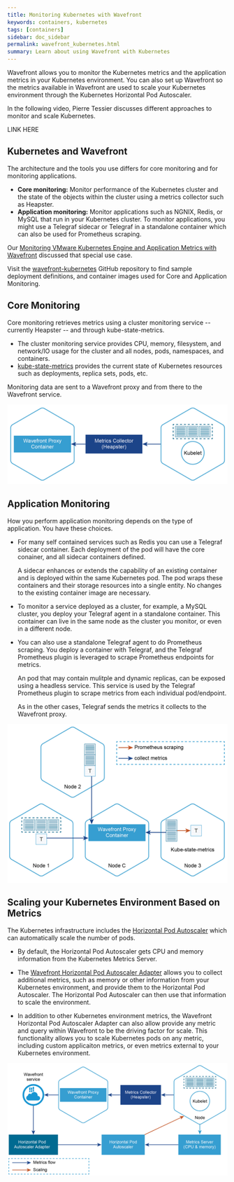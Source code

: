 ```yaml
---
title: Monitoring Kubernetes with Wavefront
keywords: containers, kubernetes
tags: [containers]
sidebar: doc_sidebar
permalink: wavefront_kubernetes.html
summary: Learn about using Wavefront with Kubernetes
---
```

Wavefront allows you to monitor the Kubernetes metrics and the application metrics in your Kubernetes environment. You can also set up Wavefront so the metrics available in Wavefront are used to scale your Kubernetes environment through the Kubernetes Horizontal Pod Autoscaler.

In the following video, Pierre Tessier discusses different approaches to monitor and scale Kubernetes.

LINK HERE


## Kubernetes and Wavefront

The architecture and the tools you use differs for core monitoring and for monitoring applications.

* **Core monitoring:** Monitor performance of the Kubernetes cluster and the state of the objects within the cluster using a metrics collector such as Heapster.
* **Application monitoring:** Monitor applications such as NGNIX, Redis, or MySQL that run in your Kubernetes cluster. To monitor applications, you might use a Telegraf sidecar or Telegraf in a standalone container which can also be used for Prometheus scraping.

Our [Monitoring VMware Kubernetes Engine and Application Metrics with Wavefront](https://www.wavefront.com/monitoring-vmware-kubernetes-engine-and-application-metrics-with-wavefront/) discussed that special use case.

Visit the [wavefront-kubernetes](https://www.github.com/wavefrontHQ/wavefront-kubernetes) GitHub repository to find sample deployment definitions, and container images used for Core and Application Monitoring.

## Core Monitoring

Core monitoring retrieves metrics using a cluster monitoring service -- currently Heapster -- and through kube-state-metrics.
* The cluster monitoring service provides CPU, memory, filesystem, and network/IO usage for the cluster and all nodes, pods, namespaces, and containers.
* [kube-state-metrics](https://github.com/kubernetes/kube-state-metrics) provides the current state of Kubernetes resources such as deployments, replica sets, pods, etc.

Monitoring data are sent to a Wavefront proxy and from there to the Wavefront service.

![kubernetes core monitoring](/images/kubernetes_core.jpeg)

## Application Monitoring

How you perform application monitoring depends on the type of application. You have these choices.
* For many self contained services such as Redis you can use a Telegraf sidecar container. Each deployment of the pod will have the core conainer, and all sidecar containers defined.

  A sidecar enhances or extends the capability of an existing container and is deployed within the same Kubernetes pod. The pod wraps these containers and their storage resources into a single entity. No changes to the existing container image are necessary.

* To monitor a service deployed as a cluster, for example, a MySQL cluster, you deploy your Telegraf agent in a standalone container. This container can live in the same node as the cluster you monitor, or even in a different node.
* You can also use a standalone Telegraf agent to do Prometheus scraping. You deploy a container with Telegraf, and the Telegraf Prometheus plugin is leveraged to scrape Prometheus endpoints for metrics. 
  
  An pod that may contain mulitple and dynamic replicas, can be exposed using a headless service. This service is used by the Telegraf Prometheus plugin to scrape metrics from each individual pod/endpoint.

  As in the other cases, Telegraf sends the metrics it collects to the Wavefront proxy.

![kubernetes application monitoring](/images/kubernetes_apps.jpg)

## Scaling your Kubernetes Environment Based on Metrics

The Kubernetes infrastructure includes the [Horizontal Pod Autoscaler](https://kubernetes.io/docs/tasks/run-application/horizontal-pod-autoscale/) which can automatically scale the number of pods.

* By default, the Horizontal Pod Autoscaler gets CPU and memory information from the Kubernetes Metrics Server.

* The [Wavefront Horizontal Pod Autoscaler Adapter](https://www.github.com/wavefrontHQ/wavefront-kubernetes-adapter) allows you to collect additional metrics, such as memory or other information from your Kubernetes environment, and provide them to the Horizontal Pod Autoscaler. The Horizontal Pod Autoscaler can then use that information to scale the environment.

* In addition to other Kubernetes environment metrics, the Wavefront Horizontal Pod Autoscaler Adapter can also allow provide any metric and query within Wavefront to be the driving factor for scale. This functionality allows you to scale Kubernetes pods on any metric, including custom applicaiton metrics, or even metrics external to your Kubernetes environment.

![kubernetes scaling](/images/kubernetes_scaling.jpg)
